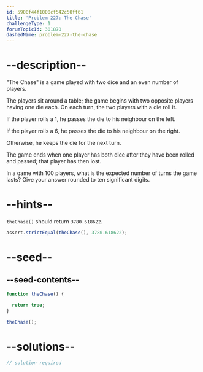 ```yaml
---
id: 5900f44f1000cf542c50ff61
title: 'Problem 227: The Chase'
challengeType: 1
forumTopicId: 301870
dashedName: problem-227-the-chase
---
```


# --description--

"The Chase" is a game played with two dice and an even number of players.

The players sit around a table; the game begins with two opposite players having one die each. On each turn, the two players with a die roll it.

If the player rolls a 1, he passes the die to his neighbour on the left.

If the player rolls a 6, he passes the die to his neighbour on the right.

Otherwise, he keeps the die for the next turn.

The game ends when one player has both dice after they have been rolled and passed; that player has then lost.

In a game with 100 players, what is the expected number of turns the game lasts? Give your answer rounded to ten significant digits.

# --hints--

`theChase()` should return `3780.618622`.

```js
assert.strictEqual(theChase(), 3780.618622);
```

# --seed--

## --seed-contents--

```js
function theChase() {

  return true;
}

theChase();
```

# --solutions--

```js
// solution required
```
